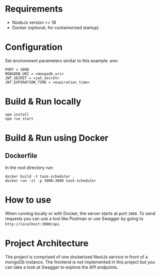 # Requirements

- NodeJs version >= 18
- Docker (optional, for containerized startup)

# Configuration

Set environment parameters similar to this example .env:

    PORT = 3000
    MONGODB_URI = <mongodb_uri>
    JWT_SECRET = <jwt_secret>
    JWT_EXPIRATION_TIME = <expiration_time>

# Build & Run locally

    npm install
    npm run start

# Build & Run using Docker

## Dockerfile

In the root directory run:

    docker build -t task-scheduler .
    docker run -it -p 3000:3000 task-scheduler

# How to use

When running locally or with Docker, the server starts at port `3000`. To send requests you can use a tool like Postman or use Swagger by going to `http://localhost:3000/api`.

# Project Architecture

The project is comprised of one dockerized NestJs service in front of a mongoDb instance. The frontend is not implemented in this project but you can take a look at Swagger to explore the API endpoints.
